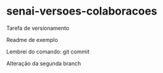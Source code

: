 # senai-versoes-colaboracoes

Tarefa de versionamento

Readme de exemplo

Lembrei do comando: git commit

Alteração da segunda branch

